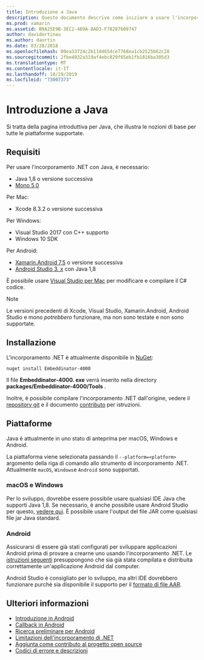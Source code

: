 ```yaml
---
title: Introduzione a Java
description: Questo documento descrive come iniziare a usare l'incorporamento .NET con Java. Vengono illustrati i requisiti di sistema, l'installazione e le piattaforme supportate.
ms.prod: xamarin
ms.assetid: B9A25E9B-3EC2-489A-8AD3-F78287609747
author: davidortinau
ms.author: daortin
ms.date: 03/28/2018
ms.openlocfilehash: 09ea33724c2b1184654ce7768ea1cb2525b62c28
ms.sourcegitcommit: 2fbe4932a319af4ebc829f65eb1fb1816ba305d3
ms.translationtype: MT
ms.contentlocale: it-IT
ms.lasthandoff: 10/29/2019
ms.locfileid: "73007373"
---
```

# <a name="getting-started-with-java"></a>Introduzione a Java

Si tratta della pagina introduttiva per Java, che illustra le nozioni di base per tutte le piattaforme supportate.

## <a name="requirements"></a>Requisiti

Per usare l'incorporamento .NET con Java, è necessario:

* Java 1,8 o versione successiva
* [Mono 5,0](https://www.mono-project.com/download/)

Per Mac:

* Xcode 8.3.2 o versione successiva

Per Windows:

* Visual Studio 2017 con C++ supporto
* Windows 10 SDK

Per Android:

* [Xamarin.Android 7,5](https://visualstudio.microsoft.com/xamarin/) o versione successiva
* [Android Studio 3. x](https://developer.android.com/studio/index.html) con Java 1,8

È possibile usare [Visual Studio per Mac](https://visualstudio.microsoft.com/vs/mac/) per modificare e compilare il C# codice.

> [!NOTE]
> Le versioni precedenti di Xcode, Visual Studio, Xamarin.Android, Android Studio e mono _potrebbero_ funzionare, ma non sono testate e non sono supportate.

## <a name="installation"></a>Installazione

L'incorporamento .NET è attualmente disponibile in [NuGet](https://www.nuget.org/packages/Embeddinator-4000/):

```shell
nuget install Embeddinator-4000
```

Il file **Embeddinator-4000. exe** verrà inserito nella directory **packages/Embeddinator-4000/Tools** .

Inoltre, è possibile compilare l'incorporamento .NET dall'origine, vedere il [repository git](https://github.com/mono/Embeddinator-4000/) e il documento [contributo](https://github.com/mono/Embeddinator-4000/blob/master/Contributing.md) per istruzioni.

## <a name="platforms"></a>Piattaforme

Java è attualmente in uno stato di anteprima per macOS, Windows e Android.

La piattaforma viene selezionata passando il `--platform=<platform>` argomento della riga di comando allo strumento di incorporamento .NET. Attualmente `macOS`, `Windows`e `Android` sono supportati.

### <a name="macos-and-windows"></a>macOS e Windows

Per lo sviluppo, dovrebbe essere possibile usare qualsiasi IDE Java che supporti Java 1,8. Se necessario, è anche possibile usare Android Studio per questo, [vedere qui](https://stackoverflow.com/questions/16626810/can-android-studio-be-used-to-run-standard-java-projects). È possibile usare l'output del file JAR come qualsiasi file jar Java standard.

### <a name="android"></a>Android

Assicurarsi di essere già stati configurati per sviluppare applicazioni Android prima di provare a crearne uno usando l'incorporamento .NET. Le [istruzioni seguenti](~/tools/dotnet-embedding/get-started/java/android.md) presuppongono che sia già stata compilata e distribuita correttamente un'applicazione Android dal computer.

Android Studio è consigliato per lo sviluppo, ma altri IDE dovrebbero funzionare purché sia disponibile il supporto per il [formato di file AAR](https://developer.android.com/studio/projects/android-library.html).

## <a name="further-reading"></a>Ulteriori informazioni

* [Introduzione in Android](~/tools/dotnet-embedding/get-started/java/android.md)
* [Callback in Android](~/tools/dotnet-embedding/android/callbacks.md)
* [Ricerca preliminare per Android](~/tools/dotnet-embedding/android/index.md)
* [Limitazioni dell'incorporamento di .NET](~/tools/dotnet-embedding/limitations.md)
* [Aggiunta come contributo al progetto open source](https://github.com/mono/Embeddinator-4000/blob/master/Contributing.md)
* [Codici di errore e descrizioni](~/tools/dotnet-embedding/errors.md)
